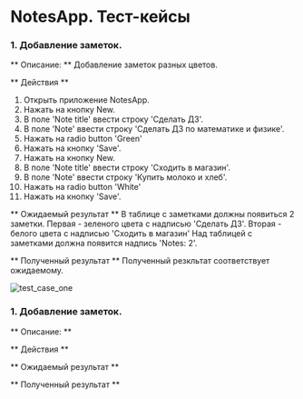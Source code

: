 # NotesApp. Тест-кейсы

### 1. Добавление заметок.

** Описание: **
Добавление заметок разных цветов.

** Действия **
  1. Открыть приложение NotesApp.
  2. Нажать на кнопку New.
  3. В поле 'Note title' ввести строку 'Сделать ДЗ'.
  4. В поле 'Note' ввести строку 'Сделать ДЗ по математике и физике'.
  5. Нажать на radio button 'Green'
  6. Нажать на кнопку 'Save'.
  7. Нажать на кнопку New.
  8. В поле 'Note title' ввести строку 'Сходить в магазин'.
  9. В поле 'Note' ввести строку 'Купить молоко и хлеб'.
  10. Нажать на radio button 'White'
  11. Нажать на кнопку 'Save'.
  
** Ожидаемый результат **
В таблице с заметками должны появиться 2 заметки. Первая - зеленого цвета с надписью 'Сделать ДЗ'. 
Вторая - белого цвета с надписью 'Сходить в магазин'
Над таблицей с заметками должна появится надпись 'Notes: 2'.


** Полученный результат **
Полученный резкльтат соответствует ожидаемому.

![test_case_one](./test_case_one.png)


### 1. Добавление заметок.

** Описание: **


** Действия **

** Ожидаемый результат **

** Полученный результат **
